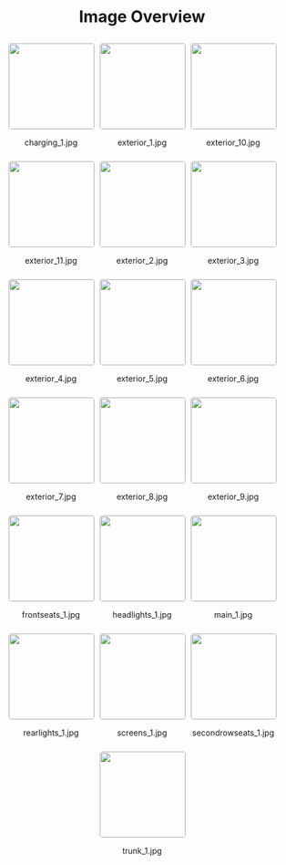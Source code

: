 <style>
    .image-gallery {
        display: flex;
        flex-wrap: wrap;
        gap: 10px;
        justify-content: center;
        padding: 10px;
    }
    .image-gallery img {
        width: 150px;
        height: auto;
        border: 1px solid #ddd;
        border-radius: 5px;
    }
    .image-gallery div {
        flex: 1 1 calc(33.333% - 20px); /* Three images per row on large screens */
        max-width: 150px;
        text-align: center;
    }
    @media (max-width: 768px) {
        .image-gallery div {
            flex: 1 1 calc(50% - 20px); /* Two images per row on medium screens */
        }
    }
    @media (max-width: 480px) {
        .image-gallery div {
            flex: 1 1 100%; /* One image per row on small screens */
        }
    }
</style>
<h1 style ="text-align: center;"> Image Overview </h1> <div class="image-gallery">
<div>
<img src="https://media.evkx.net/multimedia/models/byd/seal_u/seal_u_design/charging_1_st.jpg">
<p>charging_1.jpg</p>
</div>
<div>
<img src="https://media.evkx.net/multimedia/models/byd/seal_u/seal_u_design/exterior_1_st.jpg">
<p>exterior_1.jpg</p>
</div>
<div>
<img src="https://media.evkx.net/multimedia/models/byd/seal_u/seal_u_design/exterior_10_st.jpg">
<p>exterior_10.jpg</p>
</div>
<div>
<img src="https://media.evkx.net/multimedia/models/byd/seal_u/seal_u_design/exterior_11_st.jpg">
<p>exterior_11.jpg</p>
</div>
<div>
<img src="https://media.evkx.net/multimedia/models/byd/seal_u/seal_u_design/exterior_2_st.jpg">
<p>exterior_2.jpg</p>
</div>
<div>
<img src="https://media.evkx.net/multimedia/models/byd/seal_u/seal_u_design/exterior_3_st.jpg">
<p>exterior_3.jpg</p>
</div>
<div>
<img src="https://media.evkx.net/multimedia/models/byd/seal_u/seal_u_design/exterior_4_st.jpg">
<p>exterior_4.jpg</p>
</div>
<div>
<img src="https://media.evkx.net/multimedia/models/byd/seal_u/seal_u_design/exterior_5_st.jpg">
<p>exterior_5.jpg</p>
</div>
<div>
<img src="https://media.evkx.net/multimedia/models/byd/seal_u/seal_u_design/exterior_6_st.jpg">
<p>exterior_6.jpg</p>
</div>
<div>
<img src="https://media.evkx.net/multimedia/models/byd/seal_u/seal_u_design/exterior_7_st.jpg">
<p>exterior_7.jpg</p>
</div>
<div>
<img src="https://media.evkx.net/multimedia/models/byd/seal_u/seal_u_design/exterior_8_st.jpg">
<p>exterior_8.jpg</p>
</div>
<div>
<img src="https://media.evkx.net/multimedia/models/byd/seal_u/seal_u_design/exterior_9_st.jpg">
<p>exterior_9.jpg</p>
</div>
<div>
<img src="https://media.evkx.net/multimedia/models/byd/seal_u/seal_u_design/frontseats_1_st.jpg">
<p>frontseats_1.jpg</p>
</div>
<div>
<img src="https://media.evkx.net/multimedia/models/byd/seal_u/seal_u_design/headlights_1_st.jpg">
<p>headlights_1.jpg</p>
</div>
<div>
<img src="https://media.evkx.net/multimedia/models/byd/seal_u/seal_u_design/main_1_st.jpg">
<p>main_1.jpg</p>
</div>
<div>
<img src="https://media.evkx.net/multimedia/models/byd/seal_u/seal_u_design/rearlights_1_st.jpg">
<p>rearlights_1.jpg</p>
</div>
<div>
<img src="https://media.evkx.net/multimedia/models/byd/seal_u/seal_u_design/screens_1_st.jpg">
<p>screens_1.jpg</p>
</div>
<div>
<img src="https://media.evkx.net/multimedia/models/byd/seal_u/seal_u_design/secondrowseats_1_st.jpg">
<p>secondrowseats_1.jpg</p>
</div>
<div>
<img src="https://media.evkx.net/multimedia/models/byd/seal_u/seal_u_design/trunk_1_st.jpg">
<p>trunk_1.jpg</p>
</div>
</div>
